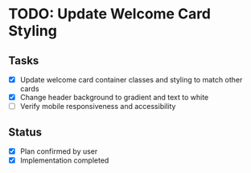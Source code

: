 # TODO: Update Welcome Card Styling

## Tasks
- [x] Update welcome card container classes and styling to match other cards
- [x] Change header background to gradient and text to white
- [ ] Verify mobile responsiveness and accessibility

## Status
- [x] Plan confirmed by user
- [x] Implementation completed
